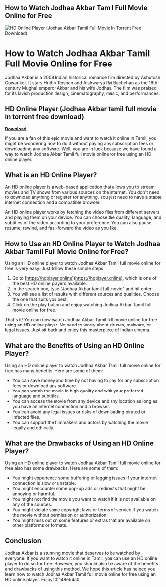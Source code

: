 ## How to Watch Jodhaa Akbar Tamil Full Movie Online for Free

 
![HD Online Player (Jodhaa Akbar Tamil Full Movie In Torrent Free Download)](https://encrypted-tbn2.gstatic.com/images?q=tbn:ANd9GcRQmTxdEOegxNkTCMHNY3qzKsPCamptDlJeFbkVPLxBX_WmHG9HlC1x7kvE)

 
# How to Watch Jodhaa Akbar Tamil Full Movie Online for Free
 
Jodhaa Akbar is a 2008 Indian historical romance film directed by Ashutosh Gowariker. It stars Hrithik Roshan and Aishwarya Rai Bachchan as the 16th-century Mughal emperor Akbar and his wife Jodhaa. The film was praised for its lavish production design, cinematography, music, and performances.
 
## HD Online Player (Jodhaa Akbar tamil full movie in torrent free download)


[**Download**](https://www.google.com/url?q=https%3A%2F%2Ftiurll.com%2F2tKM2f&sa=D&sntz=1&usg=AOvVaw08ouumpvRQEo87pQRVkO72)

 
If you are a fan of this epic movie and want to watch it online in Tamil, you might be wondering how to do it without paying any subscription fees or downloading any software. Well, you are in luck because we have found a way to watch Jodhaa Akbar Tamil full movie online for free using an HD online player.
 
## What is an HD Online Player?
 
An HD online player is a web-based application that allows you to stream movies and TV shows from various sources on the internet. You don't need to download anything or register for anything. You just need to have a stable internet connection and a compatible browser.
 
An HD online player works by fetching the video files from different servers and playing them on your device. You can choose the quality, language, and subtitles of the video according to your preference. You can also pause, resume, rewind, and fast-forward the video as you like.
 
## How to Use an HD Online Player to Watch Jodhaa Akbar Tamil Full Movie Online for Free?
 
Using an HD online player to watch Jodhaa Akbar Tamil full movie online for free is very easy. Just follow these simple steps:
 
1. Go to [https://hdplayer.online](https://hdplayer.online), which is one of the best HD online players available.
2. In the search box, type "Jodhaa Akbar tamil full movie" and hit enter.
3. You will see a list of results with different sources and qualities. Choose the one that suits you best.
4. Click on the play button and enjoy watching Jodhaa Akbar Tamil full movie online for free.

That's it! You can now watch Jodhaa Akbar Tamil full movie online for free using an HD online player. No need to worry about viruses, malware, or legal issues. Just sit back and enjoy this masterpiece of Indian cinema.
  
## What are the Benefits of Using an HD Online Player?
 
Using an HD online player to watch Jodhaa Akbar Tamil full movie online for free has many benefits. Here are some of them:

- You can save money and time by not having to pay for any subscription fees or download any software.
- You can watch the movie in high quality and with your preferred language and subtitles.
- You can access the movie from any device and any location as long as you have an internet connection and a browser.
- You can avoid any legal issues or risks of downloading pirated or infected files.
- You can support the filmmakers and actors by watching the movie legally and ethically.

## What are the Drawbacks of Using an HD Online Player?
 
Using an HD online player to watch Jodhaa Akbar Tamil full movie online for free also has some drawbacks. Here are some of them:

- You might experience some buffering or lagging issues if your internet connection is slow or unstable.
- You might encounter some pop-up ads or redirects that might be annoying or harmful.
- You might not find the movie you want to watch if it is not available on any of the sources.
- You might violate some copyright laws or terms of service if you watch the movie without permission or authorization.
- You might miss out on some features or extras that are available on other platforms or formats.

## Conclusion
 
Jodhaa Akbar is a stunning movie that deserves to be watched by everyone. If you want to watch it online in Tamil, you can use an HD online player to do so for free. However, you should also be aware of the benefits and drawbacks of using this method. We hope this article has helped you learn how to watch Jodhaa Akbar Tamil full movie online for free using an HD online player. Enjoy!
 0f148eb4a0
